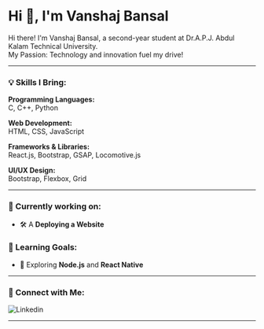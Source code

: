 # Hi 👋, I'm Vanshaj Bansal

Hi there! I'm Vanshaj Bansal, a second-year student at Dr.A.P.J. Abdul Kalam Technical University.  
My Passion: Technology and innovation fuel my drive!

---

### 💡 Skills I Bring:

**Programming Languages:**  
C, C++, Python  

**Web Development:**  
HTML, CSS, JavaScript  

**Frameworks & Libraries:**  
React.js, Bootstrap, GSAP, Locomotive.js

**UI/UX Design:**  
Bootstrap, Flexbox, Grid

---

### 🔧 Currently working on:
- 🛠️ A **Deploying a Website**

### 📘 Learning Goals:
- 🌱 Exploring **Node.js** and **React Native**

---

### 🔗 Connect with Me:
![Linkedin](https://www.linkedin.com/in/vanshaj-bansal-6a7b72332/)



---

